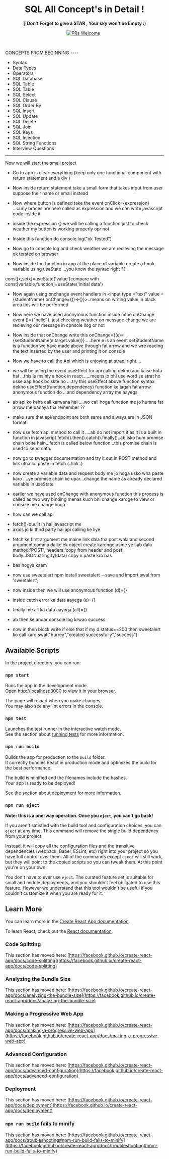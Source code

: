 # <h1 align="center" >SQL All Concept's in Detail ! </h1>
<p align="center"><strong>🔮 Don't Forget to give a STAR , Your sky won't be Empty :) </strong></p>
<p align="center">
  <a href="https://github.com/plandex-ai/plandex/pulls"><img src="https://img.shields.io/badge/PRs-welcome-brightgreen.svg" alt="PRs Welcome" /></a> 
  <p align="center">

  <br>

CONCEPTS FROM BEGINNING ----
- Syntax
- Data Types
- Operators
- SQL Database
- SQL Table
- SQL Table
- SQL Select
- SQL Clause
- SQL Order By
- SQL Insert
- SQL Update
- SQL Delete
- SQL Join
- SQL Keys
- SQL Injection
- SQL String Functions
- Interview Questions
---------------------------------------
Now we will start the small project
 * Go to app.js clear everything (keep only one functional component with return statement and a div )
 * Now inside return statement take a small form that takes input from user suppose their name or email instead

 * Now where button is defined take the event onClick={expression} ...curly braces are here called as expression and we can write javascript code inside it  

 * inside the expression {} we will be calling a function just to check weather my button is working properly opr not

 * Inside this function do console.log("ok Tested")

* Now  go to console log and check weather we are recieving the message ok tersted on browser
* Now inside the function in app at the place of variable create a hook variable using useState ...you know the syntax right ??

const[x,setx]=useState('value')compare with const[variable,function]=useState('initial data')

* Now again using onchange event handlers in <input type ="text" value ={studentName} onChange={()=>{}}>..means on writing value in black area this will be performed
* Now here we have used anonymous function inside mthe onChange event ()={"hello"}..just checking weather on message change we are recieving our message in cpnsole llog or not

* Now inside that onChange write this 
onChange={(e)={setStudentName(e.target.value)}}
....here e is an event setStudentName is a function we have made above through fat arrow  and we wre reading the text inserted by the user and printing it on console 

* Now we have to call the Api which is enjoying at strapi right....

* we will be using the event useEffect  for api calling dekho aao kaise hota hai ...this is mainly a hook in react......means jo bhi use word se strat ho usse aap hook bolskte ho ....try this useEffect above function syntax dekho 
useEffect(function,dependency)
function ke jagah fat arrow anonymous function do ...and dependency array me aayega

* ab api ko kaha call karwana hai ....wo call hoga function me jo humne fat arrow me banaya tha remember ??

* make sure that api/endpoint are both same and always are in JSON format 

* now use fetch api method to call it ....ab do not import it as it is a built in function in javascript 
fetch().then().catch().finally()..ab isko hum promise chain bolte hain...fetch is called below function...this promise chain is used to send data..

* now go to swagger documentation and try it out in POST method and link utha lo..paste in fetch (..link..)

* now create a variable data  and request body me jo hoga usko wha paste karo ....ye promise chain ke upar...change the name as already declared variable in useState

* earlier we have used onChange with anonymous function this process is called as two way binding menas kuch bhi change karoge to view or console me change hoga 

* how can we call api 
- fetch()-buuilt in hai javascript me 
- axios jo ki third party hai api calling ke liye 

* fetch ke first argument me maine link dala tha post wala and second argument comma dalke ek object create karenge usme ye sab dalo 
method:'POST',
headers:'copy from header and post'
body:JSON.stringify(data) copy n paste kro bas

* bas hogya kaam 
* now use sweetalert  npm install sweetalert --save and import swal from 'sweetalert';
* now inside then we will use anonymous function (d)={}
* inside catch error ka data aayega (e)={}
* finally me all ka data aayega (all)={}
* ab then ke andar console log krwao success 
* now in then block write if else that 
if my d.status==200 then sweetalert ko call karo swal("hurrey","created successfully","success")


## Available Scripts

In the project directory, you can run:

### `npm start`

Runs the app in the development mode.\
Open [http://localhost:3000](http://localhost:3000) to view it in your browser.

The page will reload when you make changes.\
You may also see any lint errors in the console.

### `npm test`

Launches the test runner in the interactive watch mode.\
See the section about [running tests](https://facebook.github.io/create-react-app/docs/running-tests) for more information.

### `npm run build`

Builds the app for production to the `build` folder.\
It correctly bundles React in production mode and optimizes the build for the best performance.

The build is minified and the filenames include the hashes.\
Your app is ready to be deployed!

See the section about [deployment](https://facebook.github.io/create-react-app/docs/deployment) for more information.

### `npm run eject`

**Note: this is a one-way operation. Once you `eject`, you can't go back!**

If you aren't satisfied with the build tool and configuration choices, you can `eject` at any time. This command will remove the single build dependency from your project.

Instead, it will copy all the configuration files and the transitive dependencies (webpack, Babel, ESLint, etc) right into your project so you have full control over them. All of the commands except `eject` will still work, but they will point to the copied scripts so you can tweak them. At this point you're on your own.

You don't have to ever use `eject`. The curated feature set is suitable for small and middle deployments, and you shouldn't feel obligated to use this feature. However we understand that this tool wouldn't be useful if you couldn't customize it when you are ready for it.

## Learn More

You can learn more in the [Create React App documentation](https://facebook.github.io/create-react-app/docs/getting-started).

To learn React, check out the [React documentation](https://reactjs.org/).

### Code Splitting

This section has moved here: [https://facebook.github.io/create-react-app/docs/code-splitting](https://facebook.github.io/create-react-app/docs/code-splitting)

### Analyzing the Bundle Size

This section has moved here: [https://facebook.github.io/create-react-app/docs/analyzing-the-bundle-size](https://facebook.github.io/create-react-app/docs/analyzing-the-bundle-size)

### Making a Progressive Web App

This section has moved here: [https://facebook.github.io/create-react-app/docs/making-a-progressive-web-app](https://facebook.github.io/create-react-app/docs/making-a-progressive-web-app)

### Advanced Configuration

This section has moved here: [https://facebook.github.io/create-react-app/docs/advanced-configuration](https://facebook.github.io/create-react-app/docs/advanced-configuration)

### Deployment

This section has moved here: [https://facebook.github.io/create-react-app/docs/deployment](https://facebook.github.io/create-react-app/docs/deployment)

### `npm run build` fails to minify

This section has moved here: [https://facebook.github.io/create-react-app/docs/troubleshooting#npm-run-build-fails-to-minify](https://facebook.github.io/create-react-app/docs/troubleshooting#npm-run-build-fails-to-minify)
